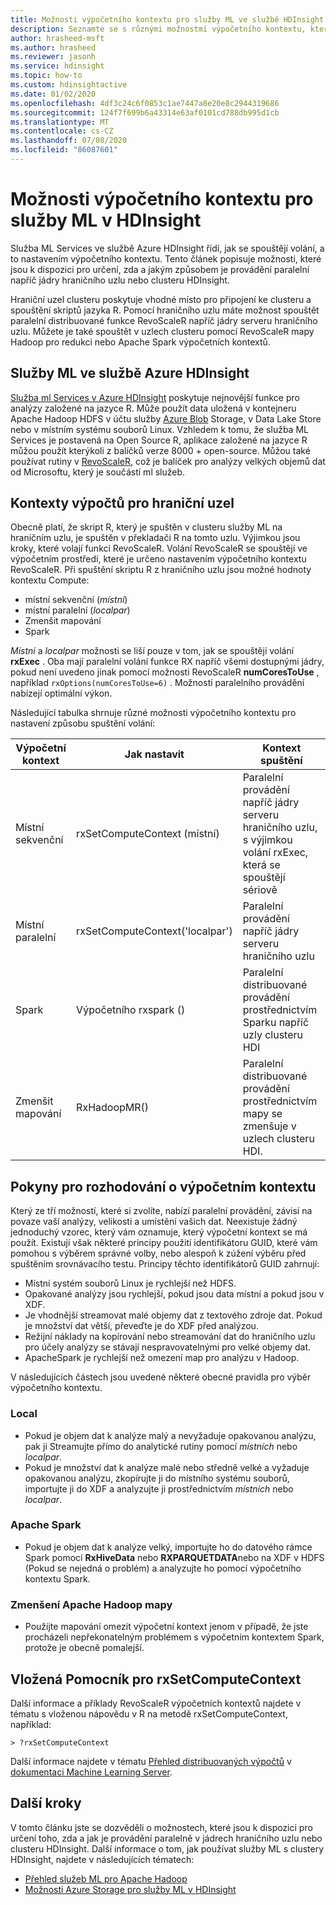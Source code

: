 ```yaml
---
title: Možnosti výpočetního kontextu pro služby ML ve službě HDInsight – Azure
description: Seznamte se s různými možnostmi výpočetního kontextu, které jsou dostupné pro uživatele se službami ML ve službě HDInsight.
author: hrasheed-msft
ms.author: hrasheed
ms.reviewer: jasonh
ms.service: hdinsight
ms.topic: how-to
ms.custom: hdinsightactive
ms.date: 01/02/2020
ms.openlocfilehash: 4df3c24c6f0853c1ae7447a8e20e8c2944319686
ms.sourcegitcommit: 124f7f699b6a43314e63af0101cd788db995d1cb
ms.translationtype: MT
ms.contentlocale: cs-CZ
ms.lasthandoff: 07/08/2020
ms.locfileid: "86087601"
---
```

# <a name="compute-context-options-for-ml-services-on-hdinsight"></a>Možnosti výpočetního kontextu pro služby ML v HDInsight

Služba ML Services ve službě Azure HDInsight řídí, jak se spouštějí volání, a to nastavením výpočetního kontextu. Tento článek popisuje možnosti, které jsou k dispozici pro určení, zda a jakým způsobem je provádění paralelní napříč jádry hraničního uzlu nebo clusteru HDInsight.

Hraniční uzel clusteru poskytuje vhodné místo pro připojení ke clusteru a spouštění skriptů jazyka R. Pomocí hraničního uzlu máte možnost spouštět paralelní distribuované funkce RevoScaleR napříč jádry serveru hraničního uzlu. Můžete je také spouštět v uzlech clusteru pomocí RevoScaleR mapy Hadoop pro redukci nebo Apache Spark výpočetních kontextů.

## <a name="ml-services-on-azure-hdinsight"></a>Služby ML ve službě Azure HDInsight

[Služba ml Services v Azure HDInsight](r-server-overview.md) poskytuje nejnovější funkce pro analýzy založené na jazyce R. Může použít data uložená v kontejneru Apache Hadoop HDFS v účtu služby [Azure Blob](../../storage/common/storage-introduction.md "Azure Blob Storage") Storage, v Data Lake Store nebo v místním systému souborů Linux. Vzhledem k tomu, že služba ML Services je postavená na Open Source R, aplikace založené na jazyce R můžou použít kterýkoli z balíčků verze 8000 + open-source. Můžou také používat rutiny v [RevoScaleR](https://docs.microsoft.com/machine-learning-server/r-reference/revoscaler/revoscaler), což je balíček pro analýzy velkých objemů dat od Microsoftu, který je součástí ml služeb.  

## <a name="compute-contexts-for-an-edge-node"></a>Kontexty výpočtů pro hraniční uzel

Obecně platí, že skript R, který je spuštěn v clusteru služby ML na hraničním uzlu, je spuštěn v překladači R na tomto uzlu. Výjimkou jsou kroky, které volají funkci RevoScaleR. Volání RevoScaleR se spouštějí ve výpočetním prostředí, které je určeno nastavením výpočetního kontextu RevoScaleR.  Při spuštění skriptu R z hraničního uzlu jsou možné hodnoty kontextu Compute:

- místní sekvenční (*místní*)
- místní paralelní (*localpar*)
- Zmenšit mapování
- Spark

*Místní* a *localpar* možnosti se liší pouze v tom, jak se spouštějí volání **rxExec** . Oba mají paralelní volání funkce RX napříč všemi dostupnými jádry, pokud není uvedeno jinak pomocí možnosti RevoScaleR **numCoresToUse** , například `rxOptions(numCoresToUse=6)` . Možnosti paralelního provádění nabízejí optimální výkon.

Následující tabulka shrnuje různé možnosti výpočetního kontextu pro nastavení způsobu spuštění volání:

| Výpočetní kontext  | Jak nastavit                      | Kontext spuštění                        |
| ---------------- | ------------------------------- | ---------------------------------------- |
| Místní sekvenční | rxSetComputeContext (místní)    | Paralelní provádění napříč jádry serveru hraničního uzlu, s výjimkou volání rxExec, která se spouštějí sériově |
| Místní paralelní   | rxSetComputeContext('localpar') | Paralelní provádění napříč jádry serveru hraničního uzlu |
| Spark            | Výpočetního rxspark ()                       | Paralelní distribuované provádění prostřednictvím Sparku napříč uzly clusteru HDI |
| Zmenšit mapování       | RxHadoopMR()                    | Paralelní distribuované provádění prostřednictvím mapy se zmenšuje v uzlech clusteru HDI. |

## <a name="guidelines-for-deciding-on-a-compute-context"></a>Pokyny pro rozhodování o výpočetním kontextu

Který ze tří možností, které si zvolíte, nabízí paralelní provádění, závisí na povaze vaší analýzy, velikosti a umístění vašich dat. Neexistuje žádný jednoduchý vzorec, který vám oznamuje, který výpočetní kontext se má použít. Existují však některé principy použití identifikátoru GUID, které vám pomohou s výběrem správné volby, nebo alespoň k zúžení výběru před spuštěním srovnávacího testu. Principy těchto identifikátorů GUID zahrnují:

- Místní systém souborů Linux je rychlejší než HDFS.
- Opakované analýzy jsou rychlejší, pokud jsou data místní a pokud jsou v XDF.
- Je vhodnější streamovat malé objemy dat z textového zdroje dat. Pokud je množství dat větší, převeďte je do XDF před analýzou.
- Režijní náklady na kopírování nebo streamování dat do hraničního uzlu pro účely analýzy se stávají nespravovatelnými pro velké objemy dat.
- ApacheSpark je rychlejší než omezení map pro analýzu v Hadoop.

V následujících částech jsou uvedené některé obecné pravidla pro výběr výpočetního kontextu.

### <a name="local"></a>Local

- Pokud je objem dat k analýze malý a nevyžaduje opakovanou analýzu, pak ji Streamujte přímo do analytické rutiny pomocí *místních* nebo *localpar*.
- Pokud je množství dat k analýze malé nebo středně velké a vyžaduje opakovanou analýzu, zkopírujte ji do místního systému souborů, importujte ji do XDF a analyzujte ji prostřednictvím *místních* nebo *localpar*.

### <a name="apache-spark"></a>Apache Spark

- Pokud je objem dat k analýze velký, importujte ho do datového rámce Spark pomocí **RxHiveData** nebo **RXPARQUETDATA**nebo na XDF v HDFS (Pokud se nejedná o problém) a analyzujte ho pomocí výpočetního kontextu Spark.

### <a name="apache-hadoop-map-reduce"></a>Zmenšení Apache Hadoop mapy

- Použijte mapování omezit výpočetní kontext jenom v případě, že jste procházeli nepřekonatelným problémem s výpočetním kontextem Spark, protože je obecně pomalejší.  

## <a name="inline-help-on-rxsetcomputecontext"></a>Vložená Pomocník pro rxSetComputeContext
Další informace a příklady RevoScaleR výpočetních kontextů najdete v tématu s vloženou nápovědu v R na metodě rxSetComputeContext, například:

```console
> ?rxSetComputeContext
```

Další informace najdete v tématu [Přehled distribuovaných výpočtů](https://docs.microsoft.com/machine-learning-server/r/how-to-revoscaler-distributed-computing) v [dokumentaci Machine Learning Server](https://docs.microsoft.com/machine-learning-server/).

## <a name="next-steps"></a>Další kroky

V tomto článku jste se dozvěděli o možnostech, které jsou k dispozici pro určení toho, zda a jak je provádění paralelně v jádrech hraničního uzlu nebo clusteru HDInsight. Další informace o tom, jak používat služby ML s clustery HDInsight, najdete v následujících tématech:

- [Přehled služeb ML pro Apache Hadoop](r-server-overview.md)
- [Možnosti Azure Storage pro služby ML v HDInsight](r-server-storage.md)
